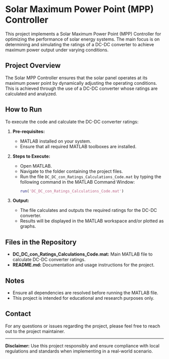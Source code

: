 # Solar Maximum Power Point (MPP) Controller

This project implements a Solar Maximum Power Point (MPP) Controller for optimizing the performance of solar energy systems. The main focus is on determining and simulating the ratings of a DC-DC converter to achieve maximum power output under varying conditions.

## Project Overview
The Solar MPP Controller ensures that the solar panel operates at its maximum power point by dynamically adjusting the operating conditions. This is achieved through the use of a DC-DC converter whose ratings are calculated and analyzed.

## How to Run
To execute the code and calculate the DC-DC converter ratings:

1. **Pre-requisites:**
   - MATLAB installed on your system.
   - Ensure that all required MATLAB toolboxes are installed.

2. **Steps to Execute:**
   - Open MATLAB.
   - Navigate to the folder containing the project files.
   - Run the file `DC_DC_con_Ratings_Calculations_Code.mat` by typing the following command in the MATLAB Command Window:
     ```matlab
     run('DC_DC_con_Ratings_Calculations_Code.mat')
     ```

3. **Output:**
   - The file calculates and outputs the required ratings for the DC-DC converter.
   - Results will be displayed in the MATLAB workspace and/or plotted as graphs.

## Files in the Repository
- **DC_DC_con_Ratings_Calculations_Code.mat:** Main MATLAB file to calculate DC-DC converter ratings.
- **README.md:** Documentation and usage instructions for the project.

## Notes
- Ensure all dependencies are resolved before running the MATLAB file.
- This project is intended for educational and research purposes only.

## Contact
For any questions or issues regarding the project, please feel free to reach out to the project maintainer.

---

**Disclaimer:** Use this project responsibly and ensure compliance with local regulations and standards when implementing in a real-world scenario.
